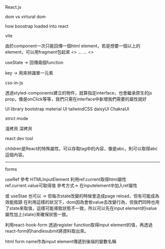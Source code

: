React.js



dom vs virtural dom

how boostrap loaded into react 

vite

由於component一次只能回傳一個html element，若是想要一個以上的element，可以用fragment包起來
<>
	...
	...
<>

useState -> 回傳兩個function

key -> 用來辨識單一元素


css-in-js

透過styled-components建立的物件，就算指定interface，也會繼承原生的js prop，像是onClick等等，我們只需在interface中新增我們需要的屬性就好

UI library
bootstrap material UI tailwindCSS daisyUI ChakraUI

strict mode

淺拷貝 深拷貝

react dev tool

children是React的特殊屬性，可以存取tag中的內容，像是<Text>abc</Text>，則可以取得abc這個內容。


-------------------------------------------------------------------------------------
forms

useRef 參考 HTMLInputElement
利用ref.current取得html屬性 ref.current.value可取得值
參考方式-> 在inputelement中加入ref屬性


或 useStae 也可以 -> 但每次state改變的時候會造成page reload，但有可能成為效能瓶頸
在利用這樣的狀況下，dom因為會依value去改變行為，但我們同時也用了state來取值，這樣可能導致狀態不一致，所以可以先在input element的value屬性加上{state}來確保狀態一致。


利用react-hook-form
透過register function取得input element的值，再透過react-form的handlesubmit將資料取出來。


html form 
name作為input element傳遞到後端的變數名稱
